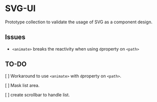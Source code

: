 # SVG-UI

Prototype collection to validate the usage of SVG as a component design.

## Issues

* `<animate>` breaks the reactivity when using `d`property on `<path>`

## TO-DO

[ ] Workaround to use `<animate>` with `d`property on `<path>`.

[ ] Mask list area.

[ ] create scrollbar to handle list.
